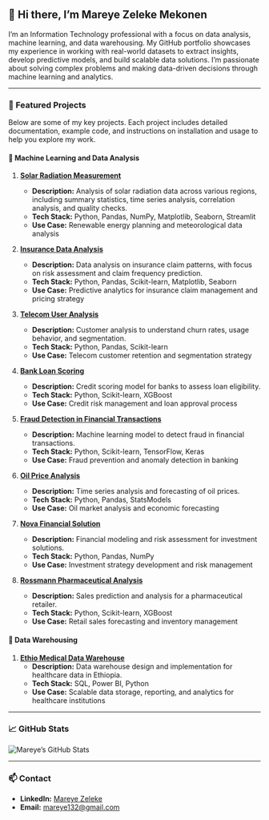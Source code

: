 ## 👋 Hi there, I’m Mareye Zeleke Mekonen

I’m an Information Technology professional with a focus on data analysis, machine learning, and data warehousing. My GitHub portfolio showcases my experience in working with real-world datasets to extract insights, develop predictive models, and build scalable data solutions. I’m passionate about solving complex problems and making data-driven decisions through machine learning and analytics.

---

### 🌟 Featured Projects

Below are some of my key projects. Each project includes detailed documentation, example code, and instructions on installation and usage to help you explore my work.

#### 🚀 Machine Learning and Data Analysis
1. **[Solar Radiation Measurement](https://github.com/mareye132/SolarRadiationMeasurement)**  
   - **Description:** Analysis of solar radiation data across various regions, including summary statistics, time series analysis, correlation analysis, and quality checks.
   - **Tech Stack:** Python, Pandas, NumPy, Matplotlib, Seaborn, Streamlit
   - **Use Case:** Renewable energy planning and meteorological data analysis

2. **[Insurance Data Analysis](https://github.com/mareye132/InsuranceAnalysis)**  
   - **Description:** Data analysis on insurance claim patterns, with focus on risk assessment and claim frequency prediction.
   - **Tech Stack:** Python, Pandas, Scikit-learn, Matplotlib, Seaborn
   - **Use Case:** Predictive analytics for insurance claim management and pricing strategy

3. **[Telecom User Analysis](https://github.com/mareye132/TelecoUserAnalysis)**  
   - **Description:** Customer analysis to understand churn rates, usage behavior, and segmentation.
   - **Tech Stack:** Python, Pandas, Scikit-learn
   - **Use Case:** Telecom customer retention and segmentation strategy

4. **[Bank Loan Scoring](https://github.com/mareye132/BankScoring)**  
   - **Description:** Credit scoring model for banks to assess loan eligibility.
   - **Tech Stack:** Python, Scikit-learn, XGBoost
   - **Use Case:** Credit risk management and loan approval process

5. **[Fraud Detection in Financial Transactions](https://github.com/mareye132/FraudDetection)**  
   - **Description:** Machine learning model to detect fraud in financial transactions.
   - **Tech Stack:** Python, Scikit-learn, TensorFlow, Keras
   - **Use Case:** Fraud prevention and anomaly detection in banking

6. **[Oil Price Analysis](https://github.com/mareye132/OilPriceAnalysis)**  
   - **Description:** Time series analysis and forecasting of oil prices.
   - **Tech Stack:** Python, Pandas, StatsModels
   - **Use Case:** Oil market analysis and economic forecasting

7. **[Nova Financial Solution](https://github.com/mareye132/NovaFinancialSolution)**  
   - **Description:** Financial modeling and risk assessment for investment solutions.
   - **Tech Stack:** Python, Pandas, NumPy
   - **Use Case:** Investment strategy development and risk management

8. **[Rossmann Pharmaceutical Analysis](https://github.com/mareye132/RossmanPharmaAnalysis)**  
   - **Description:** Sales prediction and analysis for a pharmaceutical retailer.
   - **Tech Stack:** Python, Scikit-learn, XGBoost
   - **Use Case:** Retail sales forecasting and inventory management

#### 🏥 Data Warehousing
1. **[Ethio Medical Data Warehouse](https://github.com/mareye132/EthioMedicalDataWarehouse)**  
   - **Description:** Data warehouse design and implementation for healthcare data in Ethiopia.
   - **Tech Stack:** SQL, Power BI, Python
   - **Use Case:** Scalable data storage, reporting, and analytics for healthcare institutions

---

### 📈 GitHub Stats

![Mareye’s GitHub Stats](https://github-readme-stats.vercel.app/api?username=mareye132&show_icons=true&theme=default)

---

### 📫 Contact

- **LinkedIn:** [Mareye Zeleke](https://www.linkedin.com/in/mareye-zeleke-mekonen-246a6218a)
- **Email:** [mareye132@gmail.com](mailto:mareye132@gmail.com)
